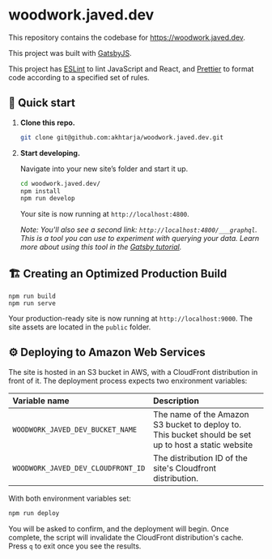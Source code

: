 # woodwork.javed.dev

This repository contains the codebase for https://woodwork.javed.dev.

This project was built with [GatsbyJS](https://www.gatsbyjs.org/).

This project has [ESLint](https://eslint.org/) to lint JavaScript and React, and [Prettier](https://prettier.io/) to format code according to a specified set of rules.

## 🚀 Quick start

1.  **Clone this repo.**

    ```sh
    git clone git@github.com:akhtarja/woodwork.javed.dev.git
    ```

1.  **Start developing.**

    Navigate into your new site’s folder and start it up.

    ```sh
    cd woodwork.javed.dev/
    npm install
    npm run develop
    ```

    Your site is now running at `http://localhost:4800`.

    _Note: You'll also see a second link: _`http://localhost:4800/___graphql`_. This is a tool you can use to experiment with querying your data. Learn more about using this tool in the [Gatsby tutorial](https://www.gatsbyjs.org/tutorial/part-five/#introducing-graphiql)._

## 🏗 Creating an Optimized Production Build

```
npm run build
npm run serve
```

Your production-ready site is now running at `http://localhost:9000`. The site assets are located in the `public` folder.

## ⚙️ Deploying to Amazon Web Services

The site is hosted in an S3 bucket in AWS, with a CloudFront distribution in front of it. The deployment process expects two enxironment variables:

| Variable name                      | Description                                                                                          |
| :--------------------------------- | :--------------------------------------------------------------------------------------------------- |
| `WOODWORK_JAVED_DEV_BUCKET_NAME`   | The name of the Amazon S3 bucket to deploy to. This bucket should be set up to host a static website |
| `WOODWORK_JAVED_DEV_CLOUDFRONT_ID` | The distribution ID of the site's Cloudfront distribution.                                           |

With both environment variables set:

```sh
npm run deploy
```

You will be asked to confirm, and the deployment will begin. Once complete, the script will invalidate the CloudFront distribution's cache. Press `q` to exit once you see the results.
